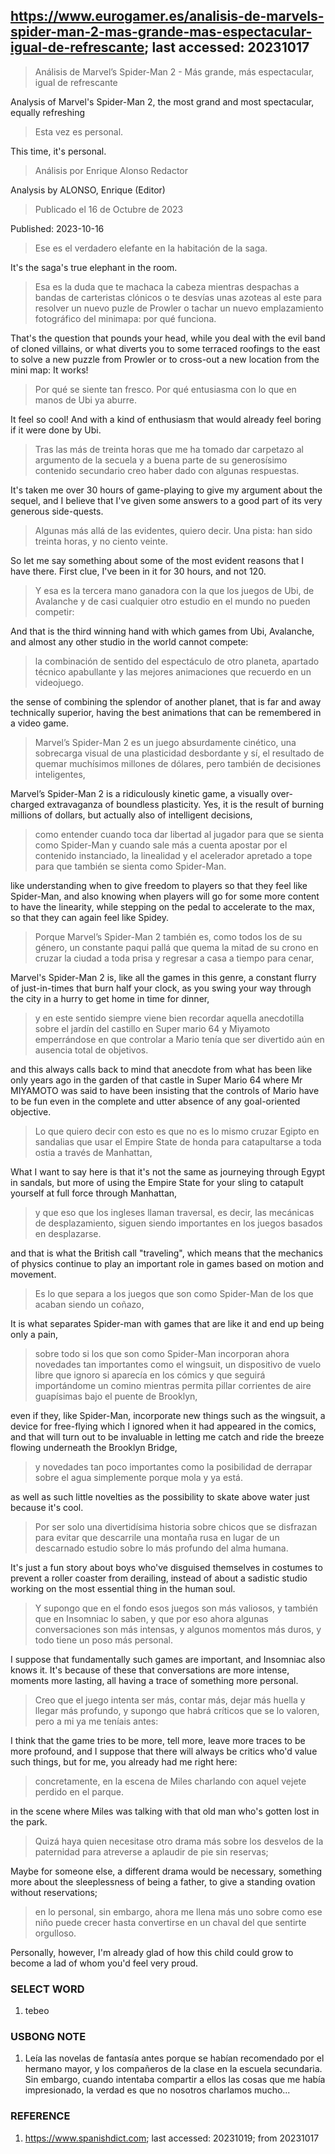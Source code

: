 ## https://www.eurogamer.es/analisis-de-marvels-spider-man-2-mas-grande-mas-espectacular-igual-de-refrescante; last accessed: 20231017

> Análisis de Marvel’s Spider-Man 2 - Más grande, más espectacular, igual de refrescante

Analysis of Marvel's Spider-Man 2, the most grand and most spectacular, equally refreshing

> Esta vez es personal.

This time, it's personal.

> Análisis por Enrique Alonso Redactor

Analysis by ALONSO, Enrique (Editor)

> Publicado el 16 de Octubre de 2023

Published: 2023-10-16

> Ese es el verdadero elefante en la habitación de la saga. 

It's the saga's true elephant in the room.

> Esa es la duda que te machaca la cabeza mientras despachas a bandas de carteristas clónicos o te desvías unas azoteas al este para resolver un nuevo puzle de Prowler o tachar un nuevo emplazamiento fotográfico del minimapa: por qué funciona. 

That's the question that pounds your head, while you deal with the evil band of cloned villains, or what diverts you to some terraced roofings to the east to solve a new puzzle from Prowler or to cross-out a new location from the mini map: It works!

> Por qué se siente tan fresco. Por qué entusiasma con lo que en manos de Ubi ya aburre. 

It feel so cool! And with a kind of enthusiasm that would already feel boring if it were done by Ubi.

> Tras las más de treinta horas que me ha tomado dar carpetazo al argumento de la secuela y a buena parte de su generosísimo contenido secundario creo haber dado con algunas respuestas. 

It's taken me over 30 hours of game-playing to give my argument about the sequel, and I believe that I've given some answers to a good part of its very generous side-quests.

> Algunas más allá de las evidentes, quiero decir. Una pista: han sido treinta horas, y no ciento veinte. 

So let me say something about some of the most evident reasons that I have there. First clue, I've been in it for 30 hours, and not 120.

> Y esa es la tercera mano ganadora con la que los juegos de Ubi, de Avalanche y de casi cualquier otro estudio en el mundo no pueden competir: 

And that is the third winning hand with which games from Ubi, Avalanche, and almost any other studio in the world cannot compete:

> la combinación de sentido del espectáculo de otro planeta, apartado técnico apabullante y las mejores animaciones que recuerdo en un videojuego. 

the sense of combining the splendor of another planet, that is far and away technically superior, having the best animations that can be remembered in a video game.

> Marvel’s Spider-Man 2 es un juego absurdamente cinético, una sobrecarga visual de una plasticidad desbordante y sí, el resultado de quemar muchísimos millones de dólares, pero también de decisiones inteligentes, 

Marvel’s Spider-Man 2 is a ridiculously kinetic game, a visually over-charged extravaganza of boundless plasticity. Yes, it is the result of burning millions of dollars, but actually also of intelligent decisions,

> como entender cuando toca dar libertad al jugador para que se sienta como Spider-Man y cuando sale más a cuenta apostar por el contenido instanciado, la linealidad y el acelerador apretado a tope para que también se sienta como Spider-Man. 

like understanding when to give freedom to players so that they feel like Spider-Man, and also knowing when players will go for some more content to have the linearity, while stepping on the pedal to accelerate to the max, so that they can again feel like Spidey.

 
> Porque Marvel’s Spider-Man 2 también es, como todos los de su género, un constante paqui pallá que quema la mitad de su crono en cruzar la ciudad a toda prisa y regresar a casa a tiempo para cenar, 

Marvel's Spider-Man 2 is, like all the games in this genre, a constant flurry of just-in-times that burn half your clock, as you swing your way through the city in a hurry to get home in time for dinner,

> y en este sentido siempre viene bien recordar aquella anecdotilla sobre el jardín del castillo en Super mario 64 y Miyamoto emperrándose en que controlar a Mario tenía que ser divertido aún en ausencia total de objetivos. 

and this always calls back to mind that anecdote from what has been like only years ago in the garden of that castle in Super Mario 64 where Mr MIYAMOTO was said to have been insisting that the controls of Mario have to be fun even in the complete and utter absence of any goal-oriented objective.

> Lo que quiero decir con esto es que no es lo mismo cruzar Egipto en sandalias que usar el Empire State de honda para catapultarse a toda ostia a través de Manhattan, 

What I want to say here is that it's not the same as journeying through Egypt in sandals, but more of using the Empire State for your sling to catapult yourself at full force through Manhattan,

> y que eso que los ingleses llaman traversal, es decir, las mecánicas de desplazamiento, siguen siendo importantes en los juegos basados en desplazarse. 

and that is what the British call "traveling", which means that the mechanics of physics continue to play an important role in games based on motion and movement.

> Es lo que separa a los juegos que son como Spider-Man de los que acaban siendo un coñazo, 

It is what separates Spider-man with games that are like it and end up being only a pain,

> sobre todo si los que son como Spider-Man incorporan ahora novedades tan importantes como el wingsuit, un dispositivo de vuelo libre que ignoro si aparecía en los cómics y que seguirá importándome un comino mientras permita pillar corrientes de aire guapísimas bajo el puente de Brooklyn, 

even if they, like Spider-Man, incorporate new things such as the wingsuit, a device for free-flying which I ignored when it had appeared in the comics, and that will turn out to be invaluable in letting me catch and ride the breeze flowing underneath the Brooklyn Bridge,

> y novedades tan poco importantes como la posibilidad de derrapar sobre el agua simplemente porque mola y ya está. 

as well as such little novelties as the possibility to skate above water just because it's cool.

> Por ser solo una divertidísima historia sobre chicos que se disfrazan para evitar que descarrile una montaña rusa en lugar de un descarnado estudio sobre lo más profundo del alma humana. 

It's just a fun story about boys who've disguised themselves in costumes to prevent a roller coaster from derailing, instead of about a sadistic studio working on the most essential thing in the human soul.

> Y supongo que en el fondo esos juegos son más valiosos, y también que en Insomniac lo saben, y que por eso ahora algunas conversaciones son más intensas, y algunos momentos más duros, y todo tiene un poso más personal. 

I suppose that fundamentally such games are important, and Insomniac also knows it. It's because of these that conversations are more intense, moments more lasting, all having a trace of something more personal.

> Creo que el juego intenta ser más, contar más, dejar más huella y llegar más profundo, y supongo que habrá críticos que se lo valoren, pero a mi ya me teníais antes: 

I think that the game tries to be more, tell more, leave more traces to be more profound, and I suppose that there will always be critics who'd value such things, but for me, you already had me right here:

> concretamente, en la escena de Miles charlando con aquel vejete perdido en el parque. 

in the scene where Miles was talking with that old man who's gotten lost in the park.

> Quizá haya quien necesitase otro drama más sobre los desvelos de la paternidad para atreverse a aplaudir de pie sin reservas; 

Maybe for someone else, a different drama would be necessary, something more about the sleeplessness of being a father, to give a standing ovation without reservations;

> en lo personal, sin embargo, ahora me llena más uno sobre como ese niño puede crecer hasta convertirse en un chaval del que sentirte orgulloso. 

Personally, however, I'm already glad of how this child could grow to become a lad of whom you'd feel very proud.

### SELECT WORD

1) tebeo

### USBONG NOTE

1) Leía las novelas de fantasía antes porque se habían recomendado por el hermano mayor, y los compañeros de la clase en la escuela secundaria. Sin embargo, cuando intentaba compartir a ellos las cosas que me había impresionado, la verdad es que no nosotros charlamos mucho...


### REFERENCE

1) https://www.spanishdict.com; last accessed: 20231019; from 20231017
